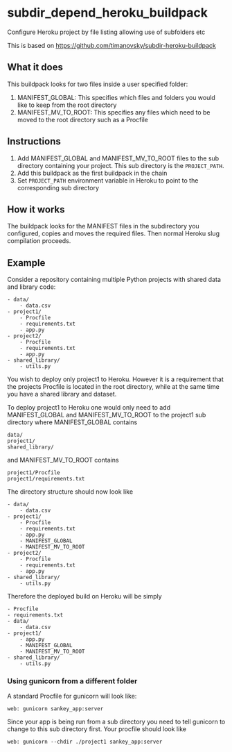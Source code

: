 # subdir_depend_heroku_buildpack
Configure Heroku project by file listing allowing use of subfolders etc

This is based on https://github.com/timanovsky/subdir-heroku-buildpack

## What it does

This buildpack looks for two files inside a user specified folder:
1. MANIFEST_GLOBAL: This specifies which files and folders you would like to keep from the root directory
2. MANIFEST_MV_TO_ROOT: This specifies any files which need to be moved to the root directory such as a Procfile

## Instructions

1. Add MANIFEST_GLOBAL and MANIFEST_MV_TO_ROOT files to the sub directory containing your project. This sub directory is the `PROJECT_PATH`.
2. Add this buildpack as the first buildpack in the chain
3. Set `PROJECT_PATH` environment variable in Heroku to point to the corresponding sub directory

## How it works

The buildpack looks for the MANIFEST files in the subdirectory you configured, copies and moves the required files. Then normal Heroku slug compilation proceeds.

## Example

Consider a repository containing multiple Python projects with shared data and library code:

    - data/
        - data.csv
    - project1/
        - Procfile
        - requirements.txt
        - app.py
    - project2/
        - Procfile
        - requirements.txt
        - app.py
    - shared_library/
        - utils.py

You wish to deploy only project1 to Heroku. However it is a requirement that the projects Procfile is located in the root directory, while at the same time you have a shared library and dataset.

To deploy project1 to Heroku one would only need to add MANIFEST_GLOBAL and MANIFEST_MV_TO_ROOT to the project1 sub directory where MANIFEST_GLOBAL contains

	data/
	project1/
	shared_library/

and MANIFEST_MV_TO_ROOT contains

	project1/Procfile
	project1/requirements.txt

The directory structure should now look like

    - data/
        - data.csv
    - project1/
        - Procfile
        - requirements.txt
        - app.py
        - MANIFEST_GLOBAL
        - MANIFEST_MV_TO_ROOT
    - project2/
        - Procfile
        - requirements.txt
        - app.py
    - shared_library/
        - utils.py

Therefore the deployed build on Heroku will be simply

	- Procfile
	- requirements.txt
	- data/
	    - data.csv
	- project1/
	    - app.py
	    - MANIFEST_GLOBAL
	    - MANIFEST_MV_TO_ROOT
	- shared_library/
	    - utils.py

### Using gunicorn from a different folder

A standard Procfile for gunicorn will look like:

	web: gunicorn sankey_app:server

Since your app is being run from a sub directory you need to tell gunicorn to change to this sub directory first. Your procfile should look like

	web: gunicorn --chdir ./project1 sankey_app:server

